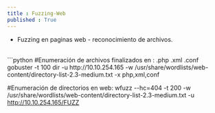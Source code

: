 ```yaml
---
title : Fuzzing-Web
published : True
---
```

* Fuzzing en paginas web - reconocimiento de archivos.
<p></p>
<br>
```python
#Enumeración de archivos finalizados en : .php .xml .conf
gobuster -t 100 dir -u http://10.10.254.165 -w /usr/share/wordlists/web-content/directory-list-2.3-medium.txt -x php,xml,conf

#Enumeración de directorios en web:
wfuzz  --hc=404 -t 200 -w /usr/share/wordlists/web-content/directory-list-2.3-medium.txt -u http://10.10.254.165/FUZZ

```
